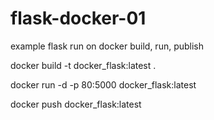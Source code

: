 # flask-docker-01
example flask run on docker build, run, publish

docker build -t docker_flask:latest .

docker run -d -p 80:5000 docker_flask:latest

docker push docker_flask:latest


